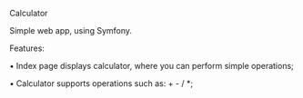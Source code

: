 

Calculator

Simple web app, using Symfony.

Features:

• Index page displays calculator, where you can perform simple operations;

• Calculator supports operations such as: + - / *;
